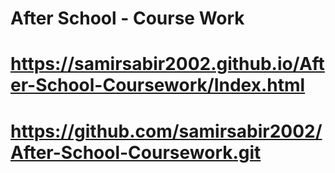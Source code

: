 # After School - Course Work

# https://samirsabir2002.github.io/After-School-Coursework/Index.html

# https://github.com/samirsabir2002/After-School-Coursework.git
